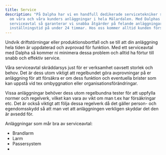 ```yaml
---
title: Service
description: "På Dalpha har vi en handfull dedikerade servicetekniker som sköter
  om våra och våra kunders anläggningar i hela Mälardalen. Med Dalphas unika
  serviceavtal så garanterar vi snabba åtgärder på felande anläggningar, med en
  inställningstid på under 24 timmar. Hos oss kommer alltid kunden först. "
---
```

Undvik driftstörningar eller produktionsbortfall och se till att din anläggning hela tiden är uppdaterad och avprovad för funktion. Med ett serviceavtal med Dalpha så kommer ni minimera dessa problem och alltid ha förtur till snabb och effektiv service. 

Våra serviceavtal skräddarsys just för er verksamhet oavsett storlek och behov. Det är dess utom viktigt att regelbundet göra avprovningar på er anläggning för att försäkra er om dess funktion och eventuella brister som kan uppstå vid tex ombyggnation eller organisationsförändringar. 

Vissa anläggningar behöver dess utom regelbundna tester för att uppfylla normer och regelverk, vilket kan vara av vikt om man t.ex har försäkringar etc. Det är också viktigt att följa dessa regelverk då det gäller person- och egendomsskydd så att man vet att anläggningen verkligen skyddar det den är avsedd för. 

Anläggningar som mår bra av serviceavtal:

* Brandlarm
* Larm
* Passersystem
*